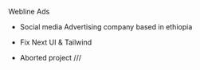 Webline Ads

- Social media Advertising company based in ethiopia

* Fix Next UI & Tailwind

* Aborted project ///
